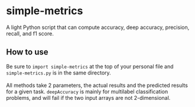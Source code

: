 # simple-metrics
A light Python script that can compute accuracy, deep accuracy, precision, recall, and f1 score.

## How to use
Be sure to `import simple-metrics` at the top of your personal file and `simple-metrics.py` is in the same directory. <br><br>
All methods take 2 parameters, the actual results and the predicted results for a given task. `deepAccuracy` is mainly for multilabel classification problems, and will fail if the two input arrays are not 2-dimensional. 
